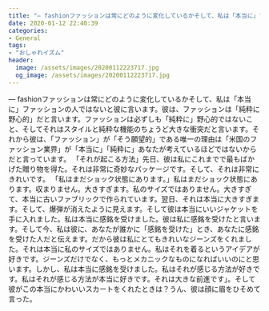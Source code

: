 ```yaml
---
title: "— fashionファッションは常にどのように変化しているか‬そして、私は「本当に」ファッションの人ではないと彼に言います。"
date: 2020-01-12 22:40:39
categories:
- General
tags:
- "おしゃれイズム"
header:
  image: /assets/images/20200112223717.jpg
  og_image: /assets/images/20200112223717.jpg
---
```


— fashionファッションは常にどのように変化しているか‬そして、私は「本当に」ファッションの人ではないと彼に言います。彼は、ファッションは「純粋に野心的」だと言います。ファッションは必ずしも「純粋に」野心的ではないこと、そしてそれはスタイルと純粋な機能のちょうど大きな衝突だと言います。それから彼は、「ファッション」が「そう願望的」である唯一の理由は「米国のファッション業界」が「本当に」「純粋に」あなたが考えているほどではないからだと言っています。 「それが起こる方法」先日、彼は私にこれまでで最もばかげた贈り物を得た。それは非常に奇妙なパッケージです。そして、それは非常にきれいです。 「私はまだショック状態にあります。」私はまだショック状態にあります。収まりません。大きすぎます。私のサイズではありません。大きすぎて、本当に古いファブリックで作られています。翌日、それは本当に大きすぎます。そして、爆弾が消えたように見えます。そして彼は本当にいいジャケットを手に入れました。私は本当に感銘を受けました。彼は私に感銘を受けたと言います。そして今、私は彼に、あなたが誰かに「感銘を受けた」とき、あなたに感銘を受けた人だと伝えます。だから彼は私にとてもきれいなジーンズをくれました。それは本当に私のサイズではありません。私はそれを着るというアイデアが好きです。ジーンズだけでなく、もっとメカニックなものになればいいのにと思います。しかし、私は本当に感銘を受けました。私はそれが感じる方法が好きです。私はそれが感じる方法が本当に好きです。それは大きな前進です」。そして彼がこの本当にかわいいスカートをくれたときは？うん、彼は顔に眉をひそめて言った。

